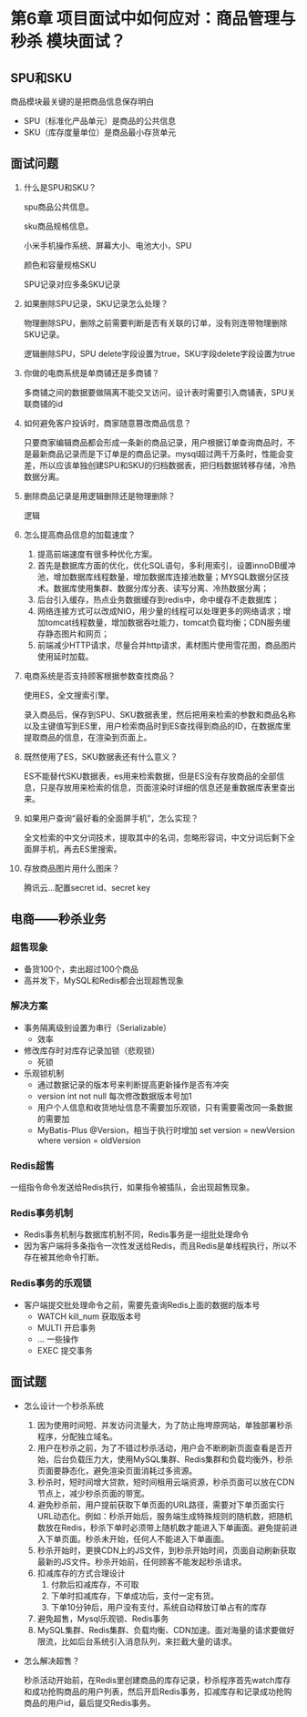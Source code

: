 # 第6章 项目面试中如何应对：商品管理与秒杀 模块面试？

## SPU和SKU

商品模块最关键的是把商品信息保存明白

- SPU（标准化产品单元）是商品的公共信息
- SKU（库存度量单位）是商品最小存货单元

## 面试问题

1. 什么是SPU和SKU？

   spu商品公共信息。

   sku商品规格信息。

   小米手机操作系统、屏幕大小、电池大小，SPU

   颜色和容量规格SKU

   SPU记录对应多条SKU记录

2. 如果删除SPU记录，SKU记录怎么处理？

   物理删除SPU，删除之前需要判断是否有关联的订单，没有则连带物理删除SKU记录。

   逻辑删除SPU，SPU delete字段设置为true，SKU字段delete字段设置为true

3. 你做的电商系统是单商铺还是多商铺？

    多商铺之间的数据要做隔离不能交叉访问，设计表时需要引入商铺表，SPU关联商铺的id

4. 如何避免客户投诉时，商家随意篡改商品信息？

   只要商家编辑商品都会形成一条新的商品记录，用户根据订单查询商品时，不是最新商品记录而是下订单是的商品记录。mysql超过两千万条时，性能会变差，所以应该单独创建SPU和SKU的归档数据表，把归档数据转移存储，冷热数据分离。

5. 删除商品记录是用逻辑删除还是物理删除？

   逻辑

6. 怎么提高商品信息的加载速度？

   1. 提高前端速度有很多种优化方案。
   2. 首先是数据库方面的优化，优化SQL语句，多利用索引，设置innoDB缓冲池，增加数据库线程数量，增加数据库连接池数量；MYSQL数据分区技术。数据库使用集群、数据分库分表、读写分离、冷热数据分离；
   3. 后台引入缓存，热点业务数据缓存到redis中，命中缓存不走数据库；
   4. 网络连接方式可以改成NIO，用少量的线程可以处理更多的网络请求；增加tomcat线程数量，增加数据吞吐能力，tomcat负载均衡；CDN服务缓存静态图片和网页；
   5. 前端减少HTTP请求，尽量合并http请求，素材图片使用雪花图，商品图片使用延时加载。

7. 电商系统是否支持顾客根据参数查找商品？

   使用ES，全文搜索引擎。

   录入商品后，保存到SPU、SKU数据表里，然后把用来检索的参数和商品名称以及主键值写到ES里，用户检索商品时到ES查找得到商品的ID，在数据库里提取商品的信息，在渲染到页面上。

8. 既然使用了ES，SKU数据表还有什么意义？

   ES不能替代SKU数据表，es用来检索数据，但是ES没有存放商品的全部信息，只是存放用来检索的信息，页面渲染时详细的信息还是重数据库表里查出来。

9. 如果用户查询“最好看的全面屏手机”，怎么实现？

   全文检索的中文分词技术，提取其中的名词，忽略形容词，中文分词后剩下全面屏手机，再去ES里搜索。

10. 存放商品图片用什么图床？

    腾讯云...配置secret id、secret key



## 电商——秒杀业务

### 超售现象

- 备货100个，卖出超过100个商品
- 高并发下，MySQL和Redis都会出现超售现象

### 解决方案

- 事务隔离级别设置为串行（Serializable）
  - 效率
- 修改库存时对库存记录加锁（悲观锁）
  - 死锁
- 乐观锁机制
  - 通过数据记录的版本号来判断提高更新操作是否有冲突
  - version int not null 每次修改数据版本号加1
  - 用户个人信息和收货地址信息不需要加乐观锁，只有需要需改同一条数据的需要加
  - MyBatis-Plus @Version，相当于执行时增加 set version = newVersion where version = oldVersion



### Redis超售

一组指令命令发送给Redis执行，如果指令被插队，会出现超售现象。

### Redis事务机制

- Redis事务机制与数据库机制不同，Redis事务是一组批处理命令
- 因为客户端将多条指令一次性发送给Redis，而且Redis是单线程执行，所以不存在被其他命令打断。

### Redis事务的乐观锁

- 客户端提交批处理命令之前，需要先查询Redis上面的数据的版本号
  - WATCH kill_num 获取版本号
  - MULTI 开启事务
  - ... 一些操作
  - EXEC 提交事务



## 面试题

- 怎么设计一个秒杀系统
  1. 因为使用时间短、并发访问流量大，为了防止拖垮原网站，单独部署秒杀程序，分配独立域名。
  2. 用户在秒杀之前，为了不错过秒杀活动，用户会不断刷新页面查看是否开始，后台负载压力大，使用MySQL集群、Redis集群和负载均衡外，秒杀页面要静态化，避免渲染页面消耗过多资源。
  3. 秒杀时，短时间增大贷款，短时间租用云端资源，秒杀页面可以放在CDN节点上，减少秒杀页面的带宽。
  4. 避免秒杀前，用户提前获取下单页面的URL路径，需要对下单页面实行URL动态化。例如：秒杀开始后，服务端生成特殊规则的随机数，把随机数放在Redis，秒杀下单时必须带上随机数才能进入下单画面。避免提前进入下单页面。秒杀未开始，任何人不能进入下单画面。
  5. 秒杀开始时，更换CDN上的JS文件，到秒杀开始时间，页面自动刷新获取最新的JS文件。秒杀开始前，任何顾客不能发起秒杀请求。
  6. 扣减库存的方式合理设计
     1. 付款后扣减库存，不可取
     2. 下单时扣减库存，下单成功后，支付一定有货。
     3. 下单10分钟后，用户没有支付，系统自动释放订单占有的库存
  7. 避免超售，Mysql乐观锁、Redis事务
  8. MySQL集群、Redis集群、负载均衡、CDN加速。面对海量的请求要做好限流，比如后台系统引入消息队列，来拦截大量的请求。

- 怎么解决超售？

  秒杀活动开始前，在Redis里创建商品的库存记录，秒杀程序首先watch库存和成功抢购商品的用户列表，然后开启Redis事务，扣减库存和记录成功抢购商品的用户id，最后提交Redis事务。





















